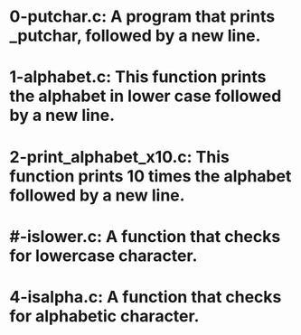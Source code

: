 # 0-putchar.c: A program that prints _putchar, followed by a new line.
# 1-alphabet.c: This function prints the alphabet in lower case followed by a new line.
# 2-print_alphabet_x10.c: This function prints 10 times the alphabet followed by a new line.
# #-islower.c: A function that checks for lowercase character.
# 4-isalpha.c: A function that checks for alphabetic character.

